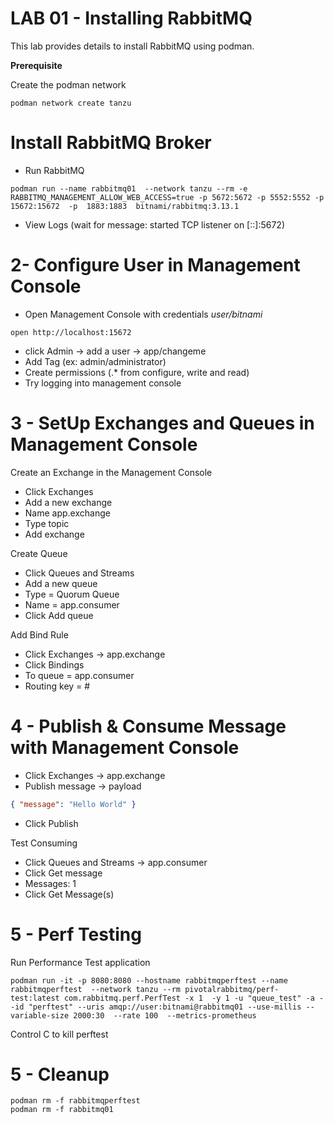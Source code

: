 # LAB 01 - Installing RabbitMQ

This lab provides details to install RabbitMQ using podman.

**Prerequisite**

Create the podman network 

```shell
podman network create tanzu
```

#  Install RabbitMQ Broker

- Run RabbitMQ
```shell
podman run --name rabbitmq01  --network tanzu --rm -e RABBITMQ_MANAGEMENT_ALLOW_WEB_ACCESS=true -p 5672:5672 -p 5552:5552 -p 15672:15672  -p  1883:1883  bitnami/rabbitmq:3.13.1 
```

- View Logs (wait for message: started TCP listener on [::]:5672)




# 2-  Configure User in Management Console

- Open Management Console with credentials *user/bitnami*
```shell
open http://localhost:15672
```

- click Admin -> add a user -> app/changeme 
- Add Tag (ex: admin/administrator)
- Create permissions (.* from configure, write and read)
- Try logging into management console


# 3 - SetUp Exchanges and Queues in Management Console

Create an Exchange in the Management Console

- Click Exchanges
- Add a new exchange 
- Name  app.exchange
- Type topic 
- Add exchange


Create Queue
- Click Queues and Streams
- Add a new queue
- Type = Quorum Queue
- Name = app.consumer
- Click Add queue


Add Bind Rule

- Click Exchanges ->  app.exchange
- Click Bindings
- To queue = app.consumer
- Routing key = #



# 4 -  Publish & Consume Message with Management Console

- Click Exchanges ->  app.exchange
- Publish message -> payload
```json
{ "message": "Hello World" }
```
- Click Publish


Test Consuming 

- Click Queues and Streams -> app.consumer
- Click Get message
- Messages: 1
- Click Get Message(s)


# 5 - Perf Testing

Run Performance Test application

```shell
podman run -it -p 8080:8080 --hostname rabbitmqperftest --name rabbitmqperftest  --network tanzu --rm pivotalrabbitmq/perf-test:latest com.rabbitmq.perf.PerfTest -x 1  -y 1 -u "queue_test" -a --id "perftest" --uris amqp://user:bitnami@rabbitmq01 --use-millis --variable-size 2000:30  --rate 100  --metrics-prometheus
```

Control C to kill perftest


# 5 - Cleanup

```shell
podman rm -f rabbitmqperftest
podman rm -f rabbitmq01

```
